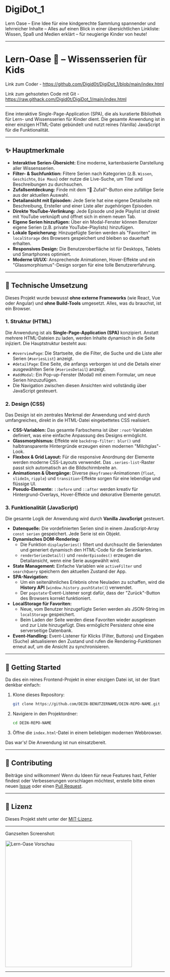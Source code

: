 # DigiDot_1
Lern Oase – Eine Idee für eine kindgerechte Sammlung spannender und lehrreicher Inhalte – Alles auf einen Blick in einer übersichtlichen Linkliste: Wissen, Spaß und Medien erklärt – für neugierige Kinder von heute!

---
# Lern-Oase 🌱 – Wissensserien für Kids

Link zum Coder - https://github.com/Digid0t/DigiDot_1/blob/main/index.html

Link zum gehsoteten Code mit Git - https://raw.githack.com/Digid0t/DigiDot_1/main/index.html

____

Eine interaktive Single-Page-Application (SPA), die als kuratierte Bibliothek für Lern- und Wissensserien für Kinder dient. Die gesamte Anwendung ist in einer einzigen HTML-Datei gebündelt und nutzt reines (Vanilla) JavaScript für die Funktionalität.
____


## ✨ Hauptmerkmale

*   **Interaktive Serien-Übersicht:** Eine moderne, kartenbasierte Darstellung aller Wissensserien.
*   **Filter- & Suchfunktion:** Filtere Serien nach Kategorien (z.B. `Wissen`, `Geschichte`, `Die Maus`) oder nutze die Live-Suche, um Titel und Beschreibungen zu durchsuchen.
*   **Zufallsentdeckung:** Finde mit dem "🎲 Zufall"-Button eine zufällige Serie aus der aktuellen Auswahl.
*   **Detailansicht mit Episoden:** Jede Serie hat eine eigene Detailseite mit Beschreibung, Ersteller und einer Liste aller zugehörigen Episoden.
*   **Direkte YouTube-Verlinkung:** Jede Episode und jede Playlist ist direkt mit YouTube verknüpft und öffnet sich in einem neuen Tab.
*   **Eigene Serien hinzufügen:** Über ein Modal-Fenster können Benutzer eigene Serien (z.B. private YouTube-Playlists) hinzufügen.
*   **Lokale Speicherung:** Hinzugefügte Serien werden als "Favoriten" im `localStorage` des Browsers gespeichert und bleiben so dauerhaft erhalten.
*   **Responsives Design:** Die Benutzeroberfläche ist für Desktops, Tablets und Smartphones optimiert.
*   **Moderne UI/UX:** Ansprechende Animationen, Hover-Effekte und ein "Glassmorphismus"-Design sorgen für eine tolle Benutzererfahrung.

---

## 🚀 Technische Umsetzung

Dieses Projekt wurde bewusst **ohne externe Frameworks** (wie React, Vue oder Angular) und **ohne Build-Tools** umgesetzt. Alles, was du brauchst, ist ein Browser.

### 1. Struktur (HTML)

Die Anwendung ist als **Single-Page-Application (SPA)** konzipiert. Anstatt mehrere HTML-Dateien zu laden, werden Inhalte dynamisch in die Seite injiziert. Die Hauptstruktur besteht aus:

*   `#overviewPage`: Die Startseite, die die Filter, die Suche und die Liste aller Serien (`#seriesList`) anzeigt.
*   `#detailPage`: Eine Seite, die anfangs verborgen ist und die Details einer ausgewählten Serie (`#seriesDetail`) anzeigt.
*   `#addModal`: Ein Pop-up-Fenster (Modal) mit einem Formular, um neue Serien hinzuzufügen.
*   Die Navigation zwischen diesen Ansichten wird vollständig über JavaScript gesteuert.

### 2. Design (CSS)

Das Design ist ein zentrales Merkmal der Anwendung und wird durch umfangreiches, direkt in die HTML-Datei eingebettetes CSS realisiert.

*   **CSS-Variablen:** Das gesamte Farbschema ist über `:root`-Variablen definiert, was eine einfache Anpassung des Designs ermöglicht.
*   **Glassmorphismus:** Effekte wie `backdrop-filter: blur()` und halbtransparente Hintergründe erzeugen einen modernen "Milchglas"-Look.
*   **Flexbox & Grid Layout:** Für die responsive Anordnung der Elemente werden moderne CSS-Layouts verwendet. Das `.series-list`-Raster passt sich automatisch an die Bildschirmbreite an.
*   **Animationen & Übergänge:** Diverse `@keyframes`-Animationen (`float`, `slideIn`, `ripple`) und `transition`-Effekte sorgen für eine lebendige und flüssige UI.
*   **Pseudo-Elemente:** `::before` und `::after` werden kreativ für Hintergrund-Overlays, Hover-Effekte und dekorative Elemente genutzt.

### 3. Funktionalität (JavaScript)

Die gesamte Logik der Anwendung wird durch **Vanilla JavaScript** gesteuert.

*   **Datenquelle:** Die vordefinierten Serien sind in einem JavaScript-Array `const serien` gespeichert. Jede Serie ist ein Objekt.
*   **Dynamisches DOM-Rendering:**
    *   Die Funktion `displaySeries()` filtert und durchsucht die Seriendaten und generiert dynamisch den HTML-Code für die Serienkarten.
    *   `renderSeriesDetail()` und `renderEpisodes()` erzeugen die Detailansicht, wenn eine Serie ausgewählt wird.
*   **State Management:** Einfache Variablen wie `activeFilter` und `searchQuery` speichern den aktuellen Zustand der App.
*   **SPA-Navigation:**
    *   Um ein seitenähnliches Erlebnis ohne Neuladen zu schaffen, wird die **History API** (`window.history.pushState()`) verwendet.
    *   Der `popstate`-Event-Listener sorgt dafür, dass der "Zurück"-Button des Browsers korrekt funktioniert.
*   **LocalStorage für Favoriten:**
    *   Neue, vom Benutzer hinzugefügte Serien werden als JSON-String im `localStorage` gespeichert.
    *   Beim Laden der Seite werden diese Favoriten wieder ausgelesen und zur Liste hinzugefügt. Dies ermöglicht Persistenz ohne eine serverseitige Datenbank.
*   **Event-Handling:** Event-Listener für Klicks (Filter, Buttons) und Eingaben (Suche) aktualisieren den Zustand und rufen die Rendering-Funktionen erneut auf, um die Ansicht zu synchronisieren.

---

## 🏁 Getting Started

Da dies ein reines Frontend-Projekt in einer einzigen Datei ist, ist der Start denkbar einfach:

1.  Klone dieses Repository:
    ```bash
    git clone https://github.com/DEIN-BENUTZERNAME/DEIN-REPO-NAME.git
    ```
2.  Navigiere in den Projektordner:
    ```bash
    cd DEIN-REPO-NAME
    ```
3.  Öffne die `index.html`-Datei in einem beliebigen modernen Webbrowser.

Das war's! Die Anwendung ist nun einsatzbereit.

---

## 🤝 Contributing

Beiträge sind willkommen! Wenn du Ideen für neue Features hast, Fehler findest oder Verbesserungen vorschlagen möchtest, erstelle bitte einen neuen [Issue](https://github.com/DEIN-BENUTZERNAME/DEIN-REPO-NAME/issues) oder einen [Pull Request](https://github.com/DEIN-BENUTZERNAME/DEIN-REPO-NAME/pulls).

---

## 📜 Lizenz

Dieses Projekt steht unter der [MIT-Lizenz](LICENSE).

____

Ganzseiten Screenshot:


<img src="https://raw.githubusercontent.com/Digid0t/DigiDot_1/main/Lern-Oase%20%E2%80%93%20Wissensserien%20f%C3%BCr%20Kids.png" alt="Lern-Oase Vorschau" width="400">


_____


